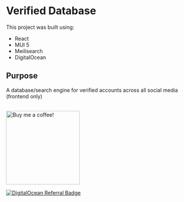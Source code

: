 # Verified Database
This project was built using:
- React
- MUI 5
- Meilisearch
- DigitalOcean

## Purpose
A database/search engine for verified accounts across all social media (frontend only)

<br />

<a target="_blank" href= "https://www.buymeacoffee.com/manuellara">
  <img
    src="https://upcdn.io/FW25akz6LiLRaZC5uR1Sj1z"
    alt="Buy me a coffee!"
    width="200">
</a>

[![DigitalOcean Referral Badge](https://web-platforms.sfo2.digitaloceanspaces.com/WWW/Badge%203.svg)](https://www.digitalocean.com/?refcode=530bd43c5b3e&utm_campaign=Referral_Invite&utm_medium=Referral_Program&utm_source=badge)
